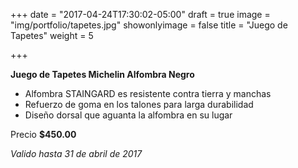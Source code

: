 +++
date = "2017-04-24T17:30:02-05:00"
draft = true
image = "img/portfolio/tapetes.jpg"
showonlyimage = false
title = "Juego de Tapetes"
weight = 5

+++

**Juego de Tapetes Michelin Alfombra Negro**

<!--more-->

* Alfombra STAINGARD es resistente contra tierra y manchas
* Refuerzo de goma en los talones para larga durabilidad
* Diseño dorsal que aguanta la alfombra en su lugar

Precio **$450.00**	

*Valido hasta 31 de abril de 2017*
